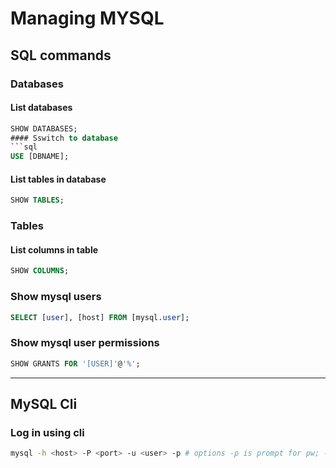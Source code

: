 # Managing MYSQL
## SQL commands
### Databases
#### List databases
```sql
SHOW DATABASES;	
#### Sswitch to database
```sql
USE [DBNAME]; 
```
#### List tables in database
```sql
SHOW TABLES; 
```
### Tables
#### List columns in table
```sql
SHOW COLUMNS;
```
### Show mysql users
```sql
SELECT [user], [host] FROM [mysql.user]; 
```
### Show mysql user permissions
```sql
SHOW GRANTS FOR '[USER]'@'%';
```

---

## MySQL Cli
### Log in using cli
```bash
mysql -h <host> -P <port> -u <user> -p # options -p is prompt for pw; --password=[PASS] for entering pw on cli
```